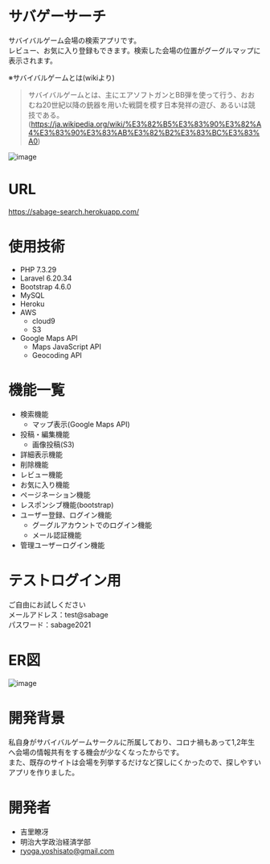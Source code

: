 # サバゲーサーチ
 
サバイバルゲーム会場の検索アプリです。<br>
レビュー、お気に入り登録もできます。検索した会場の位置がグーグルマップに表示されます。

※サバイバルゲームとは(wikiより)
>サバイバルゲームとは、主にエアソフトガンとBB弾を使って行う、おおむね20世紀以降の銃器を用いた戦闘を模す日本発祥の遊び、あるいは競技である。(https://ja.wikipedia.org/wiki/%E3%82%B5%E3%83%90%E3%82%A4%E3%83%90%E3%83%AB%E3%82%B2%E3%83%BC%E3%83%A0)

![image](https://user-images.githubusercontent.com/86915413/136662883-375af0f2-4539-4753-b3f9-6ab2dcfbbdd4.png)
 
# URL

https://sabage-search.herokuapp.com/
 
# 使用技術

* PHP 7.3.29
* Laravel 6.20.34
* Bootstrap 4.6.0
* MySQL
* Heroku
* AWS
  * cloud9
  * S3
* Google Maps API
  * Maps JavaScript API
  * Geocoding API
 
# 機能一覧

* 検索機能
  * マップ表示(Google Maps API)
* 投稿・編集機能
  * 画像投稿(S3)
* 詳細表示機能
* 削除機能
* レビュー機能
* お気に入り機能
* ページネーション機能
* レスポンシブ機能(bootstrap)
* ユーザー登録、ログイン機能
  * グーグルアカウントでのログイン機能
  * メール認証機能
* 管理ユーザーログイン機能
 
# テストログイン用
 
ご自由にお試しください<br>
メールアドレス：test@sabage<br>
パスワード：sabage2021

# ER図
![image](https://user-images.githubusercontent.com/86915413/136666780-4d14f2c4-9384-4b5b-9d93-8a8cb1c8da59.png)

# 開発背景

私自身がサバイバルゲームサークルに所属しており、コロナ禍もあって1,2年生へ会場の情報共有をする機会が少なくなったからです。<br>
また、既存のサイトは会場を列挙するだけなど探しにくかったので、探しやすいアプリを作りました。

# 開発者
 
* 吉里瞭冴
* 明治大学政治経済学部
* ryoga.yoshisato@gmail.com